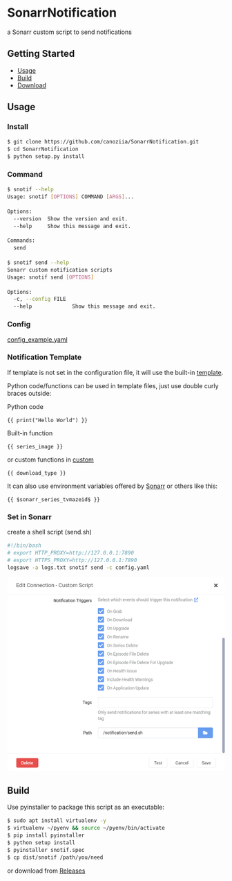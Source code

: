 # SonarrNotification

a Sonarr custom script to send notifications

## Getting Started

-   [Usage](#usage)
-   [Build](#build)
-   [Download](https://github.com/canoziia/SonarrNotification/releases)

## Usage

### Install

```bash
$ git clone https://github.com/canoziia/SonarrNotification.git
$ cd SonarrNotification
$ python setup.py install
```

### Command

```bash
$ snotif --help
Usage: snotif [OPTIONS] COMMAND [ARGS]...

Options:
  --version  Show the version and exit.
  --help     Show this message and exit.

Commands:
  send

$ snotif send --help
Sonarr custom notification scripts
Usage: snotif send [OPTIONS]

Options:
  -c, --config FILE
  --help             Show this message and exit.
```

### Config

[config_example.yaml](config.yaml)

### Notification Template

If template is not set in the configuration file, it will use the built-in [template](template).

Python code/functions can be used in template files, just use double curly braces outside:

Python code

```
{{ print("Hello World") }}
```

Built-in function

```
{{ series_image }}
```

or custom functions in [custom](custom)

```
{{ download_type }}
```

It can also use environment variables offered by [Sonarr](https://wiki.servarr.com/sonarr/custom-scripts#environment-variables) or others like this:

```
{{ $sonarr_series_tvmazeid$ }}
```

### Set in Sonarr

create a shell script (send.sh)

```bash
#!/bin/bash
# export HTTP_PROXY=http://127.0.0.1:7890
# export HTTPS_PROXY=http://127.0.0.1:7890
logsave -a logs.txt snotif send -c config.yaml
```

![set in sonarr](docs/assets/images/set%20in%20sonarr.png)

## Build

Use pyinstaller to package this script as an executable:

```bash
$ sudo apt install virtualenv -y
$ virtualenv ~/pyenv && source ~/pyenv/bin/activate
$ pip install pyinstaller
$ python setup install
$ pyinstaller snotif.spec
$ cp dist/snotif /path/you/need
```

or download from [Releases](https://github.com/canoziia/SonarrNotification/releases)
